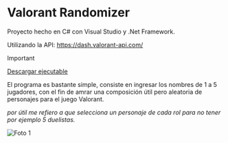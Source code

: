 # Valorant Randomizer
Proyecto hecho en C# con Visual Studio y .Net Framework.

Utilizando la API: https://dash.valorant-api.com/

> [!IMPORTANT]
> [Descargar ejecutable](https://download1584.mediafire.com/fllqzjgpil9gJzmMEzFIPjiee8k3eYkEiTgDj3fl_YlPYgalDBPcIYlPUPqOigR6FXcEwbGofNr5RB4vPn53tGfgFWONrxLFKPU2r9iBxtA_k-ssCWAGSu-2b1G4lNwinrGTes3gCaZ1qExYq6hsm3Zu2GQsa8M8dofjC-UwOiv61sI/c4d7t7lrg92zhc0/Valorant+Randomizer.rar)

El programa es bastante simple, consiste en ingresar los nombres de 1 a 5 jugadores, con el fin de amrar una composición útil pero aleatoria de personajes para el juego Valorant.

*por útil me refiero a que selecciona un personaje de cada rol para no tener por ejemplo 5 duelistas.*


![Foto 1](https://github.com/TutozGhub/Valorant-Randomizer/assets/114877367/f5e05bd7-9240-45f9-b55e-2e55eea55b9d)
